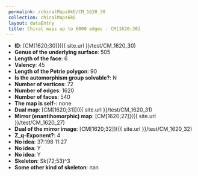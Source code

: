 ```yaml
--- 
 permalink: /chiralMaps6kE/CM_1620_30 
 collection: chiralMaps6kE
 layout: dataEntry
 title: Chiral maps up to 6000 edges - CM[1620;30]
---
```


- **ID**: [CM[1620;30]]({{ site.url }}/test/CM_1620_30)
- **Genus of the underlying surface**: 505
- **Length of the face**: 6
- **Valency**: 45
- **Length of the Petrie polygon**: 90
- **Is the automorphism group solvable?**: N
- **Number of vertices**: 72
- **Number of edges**: 1620
- **Number of faces**: 540
- **The map is self-**: none
- **Dual map**: [CM[1620;31]]({{ site.url }}/test/CM_1620_31)
- **Mirror (enantihomorphic) map**: [CM[1620;27]]({{ site.url }}/test/CM_1620_27)
- **Dual of the mirror image**: [CM[1620;32]]({{ site.url }}/test/CM_1620_32)
- **Z_q-Exponent?**: 4
- **No idea**:  37:198 11:27
- **No idea**: Y
- **No idea**: Y
- **Skeleton**: Sk(72;53)^3
- **Some other kind of skeleton**: nan
